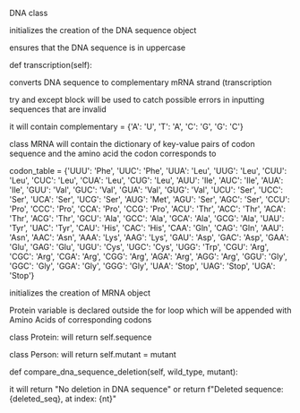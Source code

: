 DNA class

initializes the creation of the DNA sequence object

ensures that the DNA sequence is in uppercase

def transcription(self):

converts DNA sequence to complementary mRNA strand (transcription

try and except block will be used to catch possible errors in inputting sequences that are invalid

it will contain complementary = {'A': 'U', 'T': 'A', 'C': 'G', 'G': 'C'}
        

class MRNA
will contain the dictionary of key-value pairs of codon sequence and the amino acid the codon corresponds to

codon_table = {'UUU': 'Phe', 'UUC': 'Phe', 'UUA': 'Leu', 'UUG': 'Leu', 'CUU': 'Leu',
'CUC': 'Leu', 'CUA': 'Leu', 'CUG': 'Leu', 'AUU': 'Ile', 'AUC': 'Ile',
'AUA': 'Ile', 'GUU': 'Val', 'GUC': 'Val', 'GUA': 'Val', 'GUG': 'Val',
'UCU': 'Ser', 'UCC': 'Ser', 'UCA': 'Ser', 'UCG': 'Ser', 'AUG': 'Met',
'AGU': 'Ser', 'AGC': 'Ser', 'CCU': 'Pro', 'CCC': 'Pro', 'CCA': 'Pro',
'CCG': 'Pro', 'ACU': 'Thr', 'ACC': 'Thr', 'ACA': 'Thr', 'ACG': 'Thr',
 'GCU': 'Ala', 'GCC': 'Ala', 'GCA': 'Ala', 'GCG': 'Ala', 'UAU': 'Tyr',
'UAC': 'Tyr', 'CAU': 'His', 'CAC': 'His', 'CAA': 'Gln', 'CAG': 'Gln',
'AAU': 'Asn', 'AAC': 'Asn', 'AAA': 'Lys', 'AAG': 'Lys', 'GAU': 'Asp',
'GAC': 'Asp', 'GAA': 'Glu', 'GAG': 'Glu', 'UGU': 'Cys', 'UGC': 'Cys',
'UGG': 'Trp', 'CGU': 'Arg', 'CGC': 'Arg', 'CGA': 'Arg', 'CGG': 'Arg',
'AGA': 'Arg', 'AGG': 'Arg', 'GGU': 'Gly', 'GGC': 'Gly', 'GGA': 'Gly',
'GGG': 'Gly', 'UAA': 'Stop', 'UAG': 'Stop', 'UGA': 'Stop'}

initializes the creation of MRNA object

Protein variable is declared outside the for loop which will be appended with Amino Acids of corresponding codons

class Protein:     will return self.sequence

class Person:     will return self.mutant = mutant
        
def compare_dna_sequence_deletion(self, wild_type, mutant):

it will return "No deletion in DNA sequence"    or     return f"Deleted sequence: {deleted_seq}, at index: {nt}"

